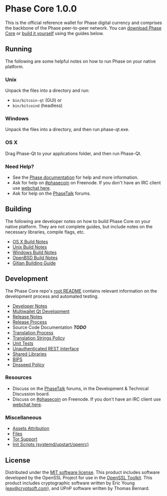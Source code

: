 Phase Core 1.0.0
=====================

This is the official reference wallet for Phase digital currency and comprises the backbone of the Phase peer-to-peer network. You can [download Phase Core](https://phasecoin.io) or [build it yourself](#building) using the guides below.

Running
---------------------
The following are some helpful notes on how to run Phase on your native platform.

### Unix

Unpack the files into a directory and run:

- `bin/bitcoin-qt` (GUI) or
- `bin/bitcoind` (headless)

### Windows

Unpack the files into a directory, and then run phase-qt.exe.

### OS X

Drag Phase-Qt to your applications folder, and then run Phase-Qt.

### Need Help?

* See the [Phase documentation](https://phasecoin.atlassian.net/wiki/display/DOC)
for help and more information.
* Ask for help on [#phasecoin](http://webchat.freenode.net?channels=phasecoin) on Freenode. If you don't have an IRC client use [webchat here](http://webchat.freenode.net?channels=phasecoin).
* Ask for help on the [PhaseTalk](https://phasetalk.org/) forums.

Building
---------------------
The following are developer notes on how to build Phase Core on your native platform. They are not complete guides, but include notes on the necessary libraries, compile flags, etc.

- [OS X Build Notes](build-osx.md)
- [Unix Build Notes](build-unix.md)
- [Windows Build Notes](build-windows.md)
- [OpenBSD Build Notes](build-openbsd.md)
- [Gitian Building Guide](gitian-building.md)

Development
---------------------
The Phase Core repo's [root README](/README.md) contains relevant information on the development process and automated testing.

- [Developer Notes](developer-notes.md)
- [Multiwallet Qt Development](multiwallet-qt.md)
- [Release Notes](release-notes.md)
- [Release Process](release-process.md)
- Source Code Documentation ***TODO***
- [Translation Process](translation_process.md)
- [Translation Strings Policy](translation_strings_policy.md)
- [Unit Tests](unit-tests.md)
- [Unauthenticated REST Interface](REST-interface.md)
- [Shared Libraries](shared-libraries.md)
- [BIPS](bips.md)
- [Dnsseed Policy](dnsseed-policy.md)

### Resources
* Discuss on the [PhaseTalk](https://phasetalk.org/) forums, in the Development & Technical Discussion board.
* Discuss on [#phasecoin](http://webchat.freenode.net/?channels=phasecoin) on Freenode. If you don't have an IRC client use [webchat here](http://webchat.freenode.net/?channels=phasecoin).

### Miscellaneous
- [Assets Attribution](assets-attribution.md)
- [Files](files.md)
- [Tor Support](tor.md)
- [Init Scripts (systemd/upstart/openrc)](init.md)

License
---------------------
Distributed under the [MIT software license](http://www.opensource.org/licenses/mit-license.php).
This product includes software developed by the OpenSSL Project for use in the [OpenSSL Toolkit](https://www.openssl.org/). This product includes
cryptographic software written by Eric Young ([eay@cryptsoft.com](mailto:eay@cryptsoft.com)), and UPnP software written by Thomas Bernard.
